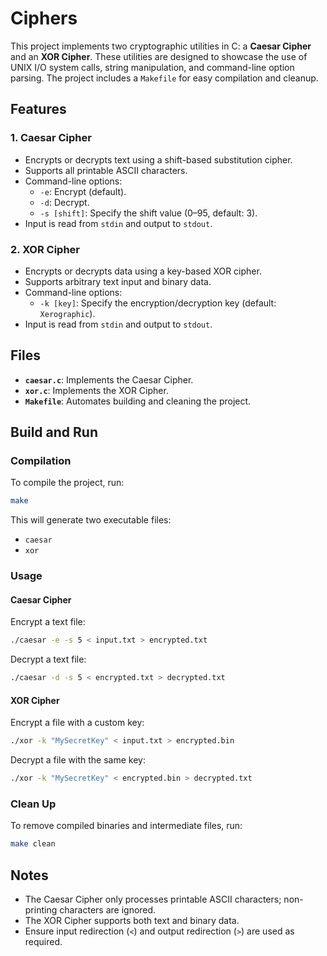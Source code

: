 # Ciphers

This project implements two cryptographic utilities in C: a **Caesar Cipher** and an **XOR Cipher**. These utilities are designed to showcase the use of UNIX I/O system calls, string manipulation, and command-line option parsing. The project includes a `Makefile` for easy compilation and cleanup.

## Features

### 1. **Caesar Cipher**
- Encrypts or decrypts text using a shift-based substitution cipher.
- Supports all printable ASCII characters.
- Command-line options:
  - `-e`: Encrypt (default).
  - `-d`: Decrypt.
  - `-s [shift]`: Specify the shift value (0–95, default: 3).
- Input is read from `stdin` and output to `stdout`.

### 2. **XOR Cipher**
- Encrypts or decrypts data using a key-based XOR cipher.
- Supports arbitrary text input and binary data.
- Command-line options:
  - `-k [key]`: Specify the encryption/decryption key (default: `Xerographic`).
- Input is read from `stdin` and output to `stdout`.

## Files

- **`caesar.c`**: Implements the Caesar Cipher.
- **`xor.c`**: Implements the XOR Cipher.
- **`Makefile`**: Automates building and cleaning the project.

## Build and Run

### Compilation
To compile the project, run:
```bash
make
```

This will generate two executable files:
- `caesar`
- `xor`

### Usage

#### Caesar Cipher
Encrypt a text file:
```bash
./caesar -e -s 5 < input.txt > encrypted.txt
```

Decrypt a text file:
```bash
./caesar -d -s 5 < encrypted.txt > decrypted.txt
```

#### XOR Cipher
Encrypt a file with a custom key:
```bash
./xor -k "MySecretKey" < input.txt > encrypted.bin
```

Decrypt a file with the same key:
```bash
./xor -k "MySecretKey" < encrypted.bin > decrypted.txt
```

### Clean Up
To remove compiled binaries and intermediate files, run:
```bash
make clean
```

## Notes
- The Caesar Cipher only processes printable ASCII characters; non-printing characters are ignored.
- The XOR Cipher supports both text and binary data.
- Ensure input redirection (`<`) and output redirection (`>`) are used as required.
